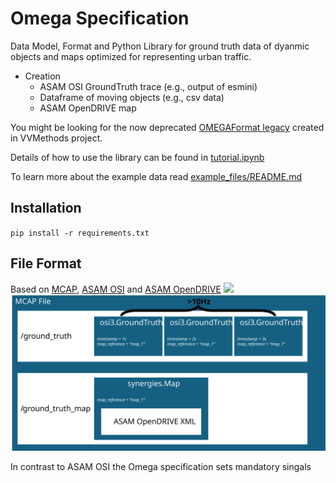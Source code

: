 # Omega Specification
Data Model, Format and Python Library for ground truth data of dyanmic objects and maps optimized for representing urban traffic.

- Creation
    - ASAM OSI GroundTruth trace (e.g., output of esmini)
    - Dataframe of moving objects (e.g., csv data)
    - ASAM OpenDRIVE map

You might be looking for the now deprecated [OMEGAFormat legacy]() created in VVMethods project.

Details of how to use the library can be found in [tutorial.ipynb](tutorial.ipynb)

To learn more about the example data read [example_files/README.md](example_files/README.md)

## Installation
`pip install -r requirements.txt`

## File Format
Based on [MCAP](https://mcap.dev/), [ASAM OSI](https://opensimulationinterface.github.io/osi-antora-generator/asamosi/latest/specification/index.html) and [ASAM OpenDRIVE](https://publications.pages.asam.net/standards/ASAM_OpenDRIVE/ASAM_OpenDRIVE_Specification/latest/specification/index.html#)
![](omega_specification.svg)
![](docs/omega_format/omega_specification.svg)

In contrast to ASAM OSI the Omega specification sets mandatory singals